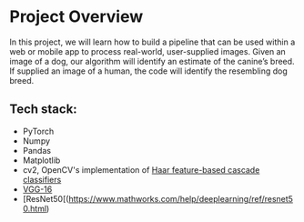 # Project Overview

In this project, we will learn how to build a pipeline that can be used within a web or mobile app to process real-world, user-supplied images. Given an image of a dog, our algorithm will identify an estimate of the canine’s breed. If supplied an image of a human, the code will identify the resembling dog breed.


## Tech stack:

* PyTorch
* Numpy
* Pandas
* Matplotlib
* cv2, OpenCV's implementation of [Haar feature-based cascade classifiers](https://docs.opencv.org/trunk/d7/d8b/tutorial_py_face_detection.html)
* [VGG-16](https://neurohive.io/en/popular-networks/vgg16/)
* [ResNet50[(https://www.mathworks.com/help/deeplearning/ref/resnet50.html)


